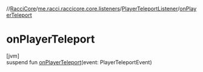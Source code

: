 //[RacciCore](../../../index.md)/[me.racci.raccicore.core.listeners](../index.md)/[PlayerTeleportListener](index.md)/[onPlayerTeleport](on-player-teleport.md)

# onPlayerTeleport

[jvm]\
suspend fun [onPlayerTeleport](on-player-teleport.md)(event: PlayerTeleportEvent)
